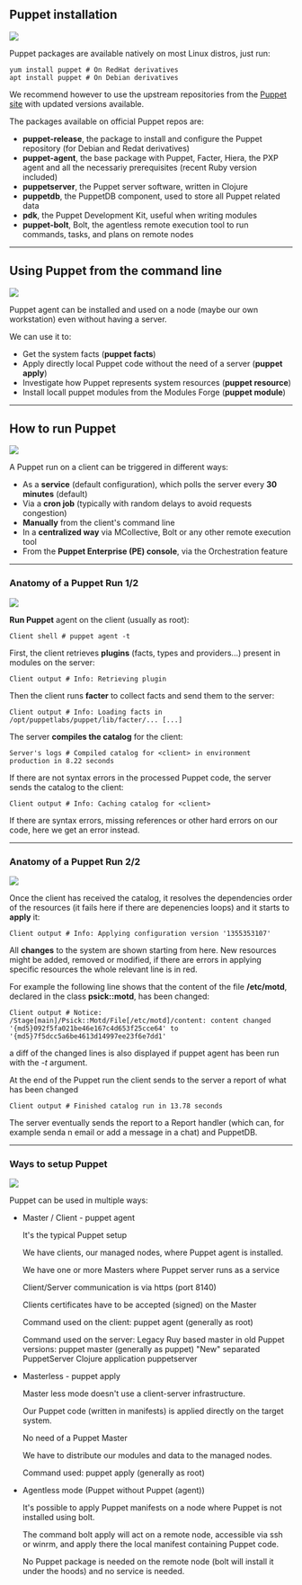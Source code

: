 ## Puppet installation
<img src="gfx/junior.png" class="skill">

Puppet packages are available natively on most Linux distros, just run:

    yum install puppet # On RedHat derivatives
    apt install puppet # On Debian derivatives

We recommend however to use the upstream repositories from  the [Puppet site](https://puppet.com/docs/puppet/latest/install_puppet.html) with updated versions available.

The packages available on official Puppet repos are:

- **puppet-release**, the package to install and configure the Puppet repository (for Debian and Redat derivatives)
- **puppet-agent**, the base package with Puppet, Facter, Hiera, the PXP agent and all the necessariy prerequisites (recent Ruby version included)
- **puppetserver**, the Puppet server software, written in Clojure
- **puppetdb**, the PuppetDB component, used to store all Puppet related data
- **pdk**, the Puppet Development Kit, useful when writing modules
- **puppet-bolt**, Bolt, the agentless remote execution tool to run commands, tasks, and plans on remote nodes

---

## Using Puppet from the command line
<img src="gfx/junior.png" class="skill">

Puppet agent can be installed and used on a node (maybe our own workstation) even without having a server.

We can use it to:

- Get the system facts (**puppet facts**)
- Apply directly local Puppet code without the need of a server (**puppet apply**)
- Investigate how Puppet represents system resources (**puppet resource**)
- Install locall puppet modules from the Modules Forge (**puppet module**)

<asciinema-player cols="200" src="casts/puppet_facts.cast" autoplay="4"></asciinema-player>


---

## How to run Puppet
<img src="gfx/junior.png" class="skill">

A Puppet run on a client can be triggered in different ways:

- As a **service** (default configuration), which polls the server every **30 minutes** (default)
- Via a **cron job** (typically with random delays to avoid requests congestion)
- **Manually** from the client's command line
- In a **centralized way** via MCollective, Bolt or any other remote execution tool
- From the **Puppet Enterprise (PE) console**, via the Orchestration feature


---

### Anatomy of a Puppet Run 1/2
<img src="gfx/intermediate.png" class="skill">

**Run Puppet** agent on the client (usually as root):

    Client shell # puppet agent -t

First, the client retrieves **plugins** (facts, types and providers...) present in modules on the server:

    Client output # Info: Retrieving plugin

Then the client runs **facter** to collect facts and send them to the server:

    Client output # Info: Loading facts in /opt/puppetlabs/puppet/lib/facter/... [...]

The server **compiles the catalog** for the client:

    Server's logs # Compiled catalog for <client> in environment production in 8.22 seconds

If there are not syntax errors in the processed Puppet code, the server sends the catalog to the client:

    Client output # Info: Caching catalog for <client>

If there are syntax errors, missing references or other hard errors on our code, here we get an error instead.


---

### Anatomy of a Puppet Run 2/2
<img src="gfx/intermediate.png" class="skill">

Once the client has received the catalog, it resolves the dependencies order of the resources (it fails here if there are depenencies loops) and it starts to **apply** it:

    Client output # Info: Applying configuration version '1355353107'

All **changes** to the system are shown starting from here. New resources might be added, removed or modified, if there are errors in applying specific resources the whole relevant line is in red.

For example the following line shows that the content of the file **/etc/motd**, declared in the class **psick::motd**, has been changed:

    Client output # Notice: /Stage[main]/Psick::Motd/File[/etc/motd]/content: content changed '{md5}092f5fa021be46e167c4d653f25cce64' to '{md5}7f5dcc5a6be4613d14997ee23f6e7dd1'

a diff of the changed lines is also displayed if puppet agent has been run with the *-t* argument.

At the end of the Puppet run the client sends to the server a report of what has been changed

    Client output # Finished catalog run in 13.78 seconds

The server eventually sends the report to a Report handler (which can, for example senda n email or add a message in a chat) and PuppetDB.

---

### Ways to setup Puppet
<img src="gfx/junior.png" class="skill">

Puppet can be used in multiple ways:

- Master / Client - puppet agent

    It's the typical Puppet setup

    We have clients, our managed nodes, where Puppet agent is installed.

    We have one or more Masters where Puppet server runs as a service

    Client/Server communication is via https (port 8140)

    Clients certificates have to be accepted (signed) on the Master

    Command used on the client: puppet agent (generally as root)

    Command used on the server:
        Legacy Ruy based master in old Puppet versions: puppet master (generally as puppet)
        "New" separated PuppetServer Clojure application puppetserver

- Masterless - puppet apply

    Master less mode doesn't use a client-server infrastructure.

    Our Puppet code (written in manifests) is applied directly on the target system.

    No need of a Puppet Master

    We have to distribute our modules and data to the managed nodes.

    Command used: puppet apply (generally as root)

- Agentless mode (Puppet without Puppet (agent))

    It's possible to apply Puppet manifests on a node where Puppet is not installed using bolt.

    The command bolt apply <manifest> will act on a remote node, accessible via ssh or winrm, and apply there the local manifest containing Puppet code.

    No Puppet package is needed on the remote node (bolt will install it under the hoods) and no service is needed.

